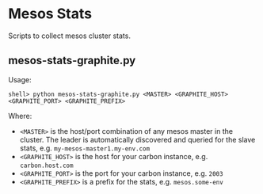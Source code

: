 # Mesos Stats

Scripts to collect mesos cluster stats.

## mesos-stats-graphite.py

Usage:

```shell
shell> python mesos-stats-graphite.py <MASTER> <GRAPHITE_HOST> <GRAPHITE_PORT> <GRAPHITE_PREFIX>
```

Where:
- `<MASTER>` is the host/port combination of any mesos master in the cluster. The leader is automatically discovered
and queried for the slave stats, e.g. `my-mesos-master1.my-env.com`
- `<GRAPHITE_HOST>` is the host for your carbon instance, e.g. `carbon.host.com`
- `<GRAPHITE_PORT>` is the port for your carbon instance, e.g. `2003`
- `<GRAPHITE_PREFIX>` is a prefix for the stats, e.g. `mesos.some-env`
